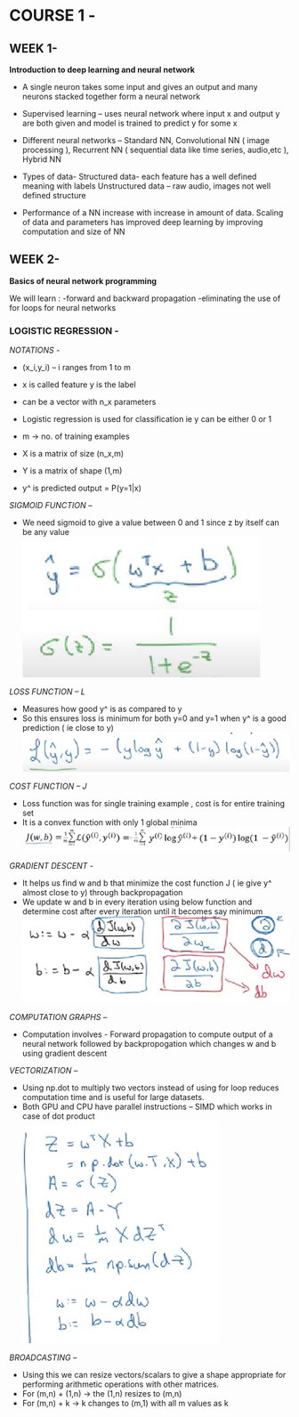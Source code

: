 # COURSE 1 -
## WEEK 1-
**Introduction to deep learning and neural network**

* A single neuron takes some input and gives an output and many neurons stacked together form a neural network

* Supervised learning – uses neural network where input x and output y are both given and model is trained to predict y for some x

* Different neural networks –
Standard NN, Convolutional NN ( image processing ), Recurrent NN ( sequential data like time series, audio,etc ), Hybrid NN

* Types of data-
Structured data- each feature has a well defined meaning with labels 
Unstructured data – raw audio, images not well defined structure

* Performance of a NN increase with increase in amount of data. Scaling of data and parameters has improved deep learning by improving computation and size of NN

## WEEK 2-
**Basics of neural network programming**

We will learn :
-forward and backward propagation
-eliminating the use of for loops for neural networks

### LOGISTIC REGRESSION -

_NOTATIONS -_

* (x_i,y_i) – i ranges from 1 to m
* x is called feature y is the label
* can be a vector with n_x parameters
* Logistic regression is used for classification ie y can be either 0 or 1

* m -> no. of training examples  
* X is a matrix of size (n_x,m)
* Y is a matrix of shape (1,m)
* y^ is predicted output = P(y=1|x)

_SIGMOID FUNCTION –_

* We need sigmoid to give a value between 0 and 1 since z by itself can be any value
![sigmoid](Images\sigmoid.png)
 
_LOSS FUNCTION – L_

* Measures how good y^ is as compared to y 
* So this ensures loss is minimum for both y=0 and y=1 when y^ is a good prediction ( ie close to y)
![loss](Images\loss.png)

_COST FUNCTION – J_

* Loss function was for single training example , cost is for entire training set
* It is a convex function with only 1 global minima 
![cost](Images\cost.png)

_GRADIENT DESCENT -_

* It helps us find w and b that minimize the cost function J ( ie give y^ almost close to y) through backpropagation
* We update w and b in every iteration using below function and determine cost after every iteration until it becomes say minimum
![gd](Images\gradient_descent.png)

_COMPUTATION GRAPHS –_

* Computation involves -
Forward propagation to compute output of a neural network followed by backpropogation which changes w and b using gradient descent

_VECTORIZATION –_

* Using np.dot to multiply two vectors instead of using for loop reduces computation time and is useful for large datasets.
* Both GPU and CPU have parallel instructions – SIMD which works in case of dot product 
![v](Images\vectorization.png)

_BROADCASTING –_

* Using this we can resize vectors/scalars to give a shape appropriate for performing arithmetic operations with other matrices. 
* For (m,n) + (1,n) -> the (1,n) resizes to (m,n) 
* For (m,n) + k -> k changes to (m,1) with all m values as k 
